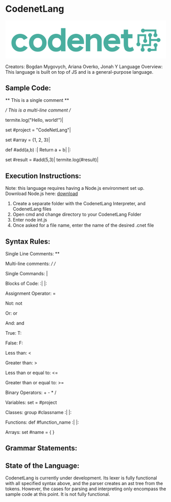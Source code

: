 # CodenetLang

![logo](<codenet logo.png>)

Creators: Bogdan Mygovych, Ariana Overko, Jonah Y
Language Overview: This language is built on top of JS and is a general-purpose language.

## Sample Code: 

** This is a single comment **

*/ This is
   a multi-line
   comment /*

termite.log("Hello, world!")|

set #project = "CodeNetLang"|

set #array = {1, 2, 3}|

def #add(a,b) :| 
	Return a + b|
|:

set #result = #add(5,3)|
termite.log(#result)| 

## Execution Instructions: 
Note: this language requires having a Node.js environment set up. 
Download Node.js here: [download](https://nodejs.org/en/download)

1) Create a separate folder with the CodenetLang Interpreter, and CodenetLang files
2) Open cmd and change directory to your CodenetLang Folder
3) Enter node int.js
4) Once asked for a file name, enter the name of the desired .cnet file

## Syntax Rules: 

  Single Line Comments:  **    

  Multi-line comments:  */    /*

  Single Commands: |

  Blocks of Code: :|   |:

  Assignment Operator:  =

  Not: not

  Or: or

  And: and

  True: T:

  False: F:

  Less than:  <

  Greater than: >

  Less than or equal to: <=

  Greater than or equal to: >=

  Binary Operators:  +  -  *  /  

  Variables: set = #project

  Classes: group #classname :|  |:

  Functions: def #function_name :|   |:

  Arrays: set #name = {  } 

## Grammar Statements:


## State of the Language:
CodenetLang is currently under development. Its lexer is fully functional with all specified syntax above, and the parser creates an ast tree from the tokens. However, the cases for parsing and interpreting only encompass the sample code at this point. It is not fully functional.


    